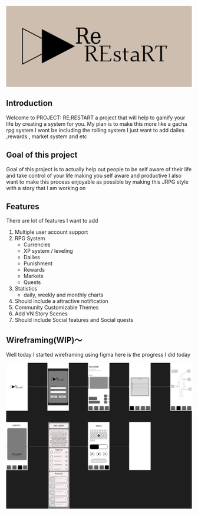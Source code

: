 <p align="center"><img src="https://raw.githubusercontent.com/chibisenpai/Re-Restart/main/banner.png" alt="project-image"></p> 

<h2>Introduction</h2> <p id="description"> Welcome to PROJECT: RE;RESTART a project that will help to gamify your life by creating a system for you. My plan is to make this more like a gacha rpg system I wont be including the rolling system I just want to add dailes ,rewards , market system and etc </p> <h2> Goal of this project </h2> <p> Goal of this project is to actually help out people to be self aware of their life and take control of your life making you self aware and productive I also want to make this process enjoyable as possible by making this JRPG style with a story that I am working on </p>   <h2>Features</h2>
	<p>There are lot of features I want to add</p>
	<ol>
	<li>Multiple user account support</li>
	<li>RPG System
	<ul>
	<li>Currencies</li> 
	<li>XP system / leveling</li>
	<li>Dailies</li>
	<li>Punishment</li>
	<li>Rewards</li>
	 <li>Markets</li> 
	 <li>Quests</li> 
	 </ul>
	 </li>
	<li>Statistics
	<ul>
	<li>daily, weekly and monthly charts</li>
	</ul></li>
	<li>Should include a attractive notification</li>
	<li>Community Customizable Themes</li>
	<li>Add VN Story Scenes</li>
	<li>Should include Social features and Social quests</li>
	</ol>
	

<h2>Wireframing(WIP)～</h2>
Well today I started wireframing using figma here is the progress I did today 
<p align="center"><img src="https://raw.githubusercontent.com/chibisenpai/Re-Restart/main/Wireframe Re;Restart.svg" alt="wip wireframe"></p> 

